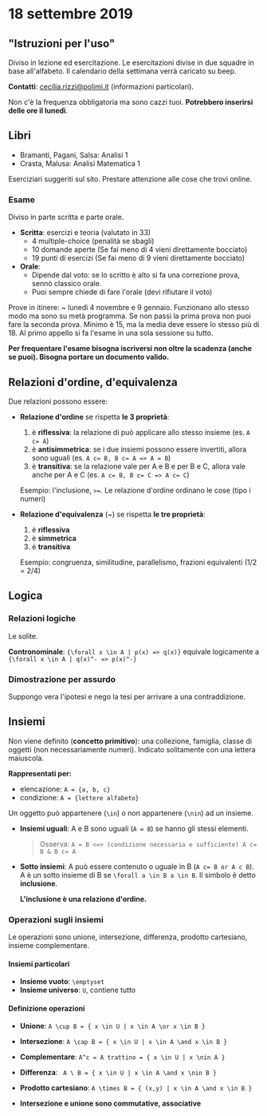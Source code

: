 # 18 settembre 2019

## "Istruzioni per l'uso"
Diviso in lezione ed esercitazione. Le esercitazioni divise in due squadre in
base all'alfabeto. Il calendario della settimana verrà caricato su beep.

**Contatti**: cecilia.rizzi@polimi.it (informazioni particolari). 

Non c'è la frequenza obbligatoria ma sono cazzi tuoi. **Potrebbero inserirsi 
delle ore il lunedì**.

## Libri 
- Bramanti, Pagani, Salsa: Analisi 1
- Crasta, Malusa: Analisi Matematica 1

Eserciziari suggeriti sul sito. Prestare attenzione alle cose che trovi online.

### Esame
Diviso in parte scritta e parte orale. 

- **Scritta**: esercizi e teoria (valutato in 33)
    - 4 multiple-choice (penalità se sbagli)
    - 10 domande aperte (Se fai meno di 4 vieni direttamente bocciato)
    - 19 punti di esercizi (Se fai meno di 9 vieni direttamente bocciato)
- **Orale**:
    - Dipende dal voto: se lo scritto è alto si fa una correzione prova, sennò
        classico orale.
    - Puoi sempre chiede di fare l'orale (devi rifiutare il voto)

Prove in itinere: ~ lunedì 4 novembre e 9 gennaio. Funzionano allo stesso modo
ma sono su metà programma. Se non passi la prima prova non puoi fare la seconda
prova. Minimo è 15, ma la media deve essere lo stesso più di 18. Al primo 
appello si fa l'esame in una sola sessione su tutto. 

**Per frequentare l'esame bisogna iscriversi non oltre la scadenza (anche se 
puoi). Bisogna portare un documento valido.**

## Relazioni d'ordine, d'equivalenza
Due relazioni possono essere:
- **Relazione d'ordine** se rispetta **le 3 proprietà**:
    1. è **riflessiva**: la relazione di può applicare allo stesso insieme 
        (es. `A c= A`)
    2. è **antisimmetrica**: se i due insiemi possono essere invertiti, allora
        sono uguali (es. `A c= B, B c= A => A = B`)
    3. è **transitiva**: se la relazione vale per A e B e per B e C, allora
        vale anche per A e C (es. `A c= B, B c= C => A c= C`)

    Esempio: l'inclusione, `>=`. Le relazione d'ordine ordinano le cose (tipo i
    numeri)
- **Relazione d'equivalenza** (~) se rispetta **le tre proprietà**:
    1. è **riflessiva**
    2. è **simmetrica**
    3. è **transitiva**

    Esempio: congruenza, similitudine, parallelismo, frazioni equivalenti 
    (1/2 = 2/4)

## Logica
### Relazioni logiche
Le solite.

**Contronominale**: `{\forall x \in A | p(x) => q(x)}` equivale logicamente a
`{\forall x \in A | q(x)^- => p(x)^-}`

### Dimostrazione per assurdo
Suppongo vera l'ipotesi e nego la tesi per arrivare a una contraddizione.

## Insiemi
Non viene definito (**concetto primitivo**): una collezione, famiglia, classe di 
oggetti (non necessariamente numeri). Indicato solitamente con una lettera 
maiuscola.

**Rappresentati per:**
- elencazione: `A = {a, b, c}`
- condizione: `A = {lettere alfabeto}`

Un oggetto può appartenere (`\in`) o non appartenere (`\nin`) ad un insieme.

- **Insiemi uguali**: A e B sono uguali (`A = B`) se hanno gli stessi elementi.
    > Osserva: `A = B <=> (condizione necessaria e sufficiente) A c= B & B c= A`
- **Sotto insiemi**: A può essere contenuto o uguale in B (`A c= B or A c B`).
    A è un sotto insieme di B se `\forall a \in B a \in B`. Il simbolo è detto
    **inclusione**.

    **L'inclusione è una relazione d'ordine.** 

### Operazioni sugli insiemi
Le operazioni sono unione, intersezione, differenza, prodotto cartesiano,
insieme complementare.

#### Insiemi particolari
- **Insieme vuoto**: `\emptyset`
- **Insieme universo**: `U`, contiene tutto

#### Definizione operazioni
- **Unione**: `A \cup B = { x \in U | x \in A \or x \in B }`
- **Intersezione**: `A \cap B = { x \in U | x \in A \and x \in B }`
- **Complementare**: `A^c = A trattino = { x \in U | x \nin A }`
- **Differenza**: ` A \ B = { x \in U | x \in A \and x \nin B }`
- **Prodotto cartesiano**: `A \times B = { (x,y) | x \in A \and x \in B }`

- **Intersezione e unione sono commutative, associative**

